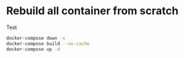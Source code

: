# Rebuild all container from scratch

Test

```bash
docker-compose down -v
docker-compose build --no-cache
docker-compose up -d
```